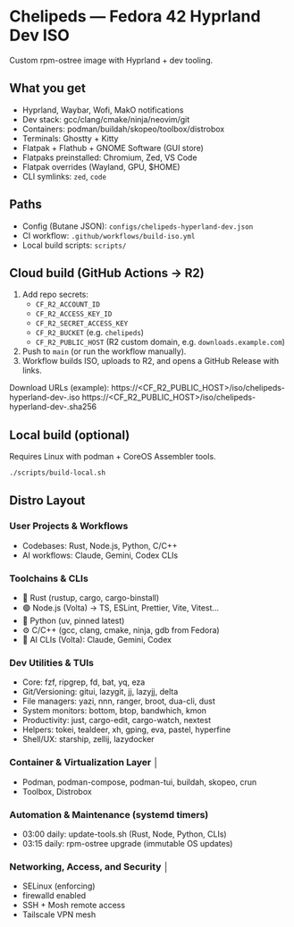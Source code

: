 # Chelipeds — Fedora 42 Hyprland Dev ISO

Custom rpm-ostree image with Hyprland + dev tooling.

## What you get

- Hyprland, Waybar, Wofi, MakO notifications
- Dev stack: gcc/clang/cmake/ninja/neovim/git
- Containers: podman/buildah/skopeo/toolbox/distrobox
- Terminals: Ghostty + Kitty
- Flatpak + Flathub + GNOME Software (GUI store)
- Flatpaks preinstalled: Chromium, Zed, VS Code
- Flatpak overrides (Wayland, GPU, $HOME)
- CLI symlinks: `zed`, `code`

## Paths

- Config (Butane JSON): `configs/chelipeds-hyperland-dev.json`
- CI workflow: `.github/workflows/build-iso.yml`
- Local build scripts: `scripts/`

## Cloud build (GitHub Actions → R2)

1. Add repo secrets:
   - `CF_R2_ACCOUNT_ID`
   - `CF_R2_ACCESS_KEY_ID`
   - `CF_R2_SECRET_ACCESS_KEY`
   - `CF_R2_BUCKET` (e.g. `chelipeds`)
   - `CF_R2_PUBLIC_HOST` (R2 custom domain, e.g. `downloads.example.com`)
2. Push to `main` (or run the workflow manually).
3. Workflow builds ISO, uploads to R2, and opens a GitHub Release with links.

Download URLs (example):
https://<CF_R2_PUBLIC_HOST>/iso/chelipeds-hyperland-dev-.iso
https://<CF_R2_PUBLIC_HOST>/iso/chelipeds-hyperland-dev-.sha256

## Local build (optional)

Requires Linux with podman + CoreOS Assembler tools.

```bash
./scripts/build-local.sh
```

## Distro Layout

### User Projects & Workflows

- Codebases: Rust, Node.js, Python, C/C++
- AI workflows: Claude, Gemini, Codex CLIs

### Toolchains & CLIs

- 🦀 Rust (rustup, cargo, cargo-binstall)
- 🟢 Node.js (Volta) → TS, ESLint, Prettier, Vite, Vitest…
- 🐍 Python (uv, pinned latest)
- ⚙️ C/C++ (gcc, clang, cmake, ninja, gdb from Fedora)
- 🤖 AI CLIs (Volta): Claude, Gemini, Codex

### Dev Utilities & TUIs

- Core: fzf, ripgrep, fd, bat, yq, eza
- Git/Versioning: gitui, lazygit, jj, lazyjj, delta
- File managers: yazi, nnn, ranger, broot, dua-cli, dust
- System monitors: bottom, btop, bandwhich, kmon
- Productivity: just, cargo-edit, cargo-watch, nextest
- Helpers: tokei, tealdeer, xh, gping, eva, pastel, hyperfine
- Shell/UX: starship, zellij, lazydocker

### Container & Virtualization Layer │

- Podman, podman-compose, podman-tui, buildah, skopeo, crun
- Toolbox, Distrobox

### Automation & Maintenance (systemd timers)

- 03:00 daily: update-tools.sh (Rust, Node, Python, CLIs)
- 03:15 daily: rpm-ostree upgrade (immutable OS updates)

### Networking, Access, and Security │

- SELinux (enforcing)
- firewalld enabled
- SSH + Mosh remote access
- Tailscale VPN mesh
